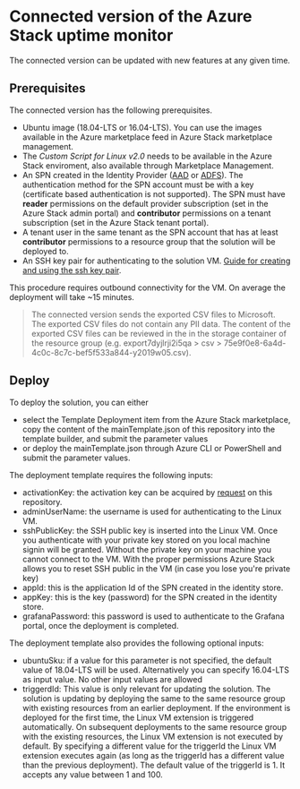 # Connected version of the Azure Stack uptime monitor 

The connected version can be updated with new features at any given time.

## Prerequisites
The connected version has the following prerequisites.

- Ubuntu image (18.04-LTS or 16.04-LTS). You can use the images available in the Azure marketplace feed in Azure Stack marketplace management.
- The *Custom Script for Linux v2.0* needs to be available in the Azure Stack enviroment, also available through Marketplace Management.
- An SPN created in the Identity Provider ([AAD](https://docs.microsoft.com/en-us/azure/azure-stack/user/azure-stack-create-service-principals#create-service-principal-for-azure-ad) or [ADFS](https://docs.microsoft.com/en-us/azure/azure-stack/azure-stack-create-service-principals#create-a-service-principal-using-a-client-secret)). The authentication method for the SPN account must be with a key (certificate based authentication is not supported). The SPN must have **reader** permissions on the default provider subscription (set in the Azure Stack admin portal) and **contributor** permissions on a tenant subscription (set in the Azure Stack tenant portal).
- A tenant user in the same tenant as the SPN account that has at least **contributor** permissions to a resource group that the solution will be deployed to.
- An SSH key pair for authenticating to the solution VM. [Guide for creating and using the ssh key pair](/docs/SSH.md).

This procedure requires outbound connectivity for the VM. On average the deployment will take ~15 minutes.

> The connected version sends the exported CSV files to Microsoft. The exported CSV files do not contain any PII data. The content of the exported CSV files can be reviewed in the in the storage container of the resource group (e.g. export7dyjlrji2i5qa > csv > 75e9f0e8-6a4d-4c0c-8c7c-bef5f533a844-y2019w05.csv).

## Deploy

To deploy the solution, you can either 

- select the Template Deployment item from the Azure Stack marketplace, copy the content of the mainTemplate.json of this repository into the template builder, and submit the parameter values
- or deploy the mainTemplate.json through Azure CLI or PowerShell and submit the parameter values.

The deployment template requires the following inputs:
- activationKey: the activation key can be acquired by [request](https://github.com/Azure/azurestack-uptime-monitor/issues/new?assignees=&labels=&template=request-activation-key.md&title=Please+provide+me+with+an+activation+key) on this repository.
- adminUserName: the username is used for authenticating to the Linux VM.
- sshPublicKey: the SSH public key is inserted into the Linux VM. Once you authenticate with your private key stored on you local machine signin will be granted. Without the private key on your machine you cannot connect to the VM. With the proper permissions Azure Stack allows you to reset SSH public in the VM (in case you lose you're private key)
- appId: this is the application Id of the SPN created in the identity store.
- appKey: this is the key (password) for the SPN created in the identity store.
- grafanaPassword: this password is used to authenticate to the Grafana portal, once the deployment is completed.

The deployment template also provides the following optional inputs:
- ubuntuSku: if a value for this parameter is not specified, the default value of 18.04-LTS will be used. Alternatively you can specify 16.04-LTS as input value. No other input values are allowed
- triggerdId: This value is only relevant for updating the solution. The solution is updating by deploying the same to the same resource group with existing resources from an earlier deployment. If the environment is deployed for the first time, the Linux VM extension is triggered automatically. On subsequent deployments to the same resource group with the existing resources, the Linux VM extension is not executed by default. By specifying a different value for the triggerId the Linux VM extension executes again (as long as the triggerId has a different value than the previous deployment). The default value of the triggerId is 1. It accepts any value between 1 and 100.
